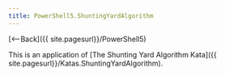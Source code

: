 ```yaml
---
title: PowerShell5.ShuntingYardAlgorithm
---
```

[<--Back]({{ site.pagesurl}}/PowerShell5)

This is an application of [The Shunting Yard Algorithm Kata]({{ site.pagesurl}}/Katas.ShuntingYardAlgorithm).